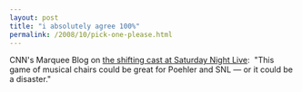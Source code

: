 ```yaml
---
layout: post
title: "i absolutely agree 100%"
permalink: /2008/10/pick-one-please.html
---
```


<p>CNN&#39;s Marquee Blog on <a href="http://marquee.blogs.cnn.com/2008/10/31/the-future-of-saturday-night-live/">the shifting cast at Saturday Night Live</a>:&#0160; &quot;This game of musical chairs could be great for Poehler and SNL — or it could be a disaster.&quot;</p>


